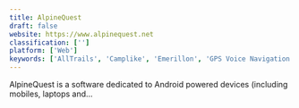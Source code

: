 ```yaml
---
title: AlpineQuest
draft: false 
website: https://www.alpinequest.net
classification: ['']
platform: ['Web']
keywords: ['AllTrails', 'Camplike', 'Emerillon', 'GPS Voice Navigation', 'GPSBabel', 'Gaia GPS', 'Hiking Project', 'KMLCSV Converter', 'Komoot', 'MotionX GPS', 'OruxMaps', 'Outdooractive', 'RouteConverter', 'TomTom GO Mobile', 'Topo Maps+', 'Wikiloc Outdoor Navigation GPS', 'Yonder', 'iGO My Way']
---
```

AlpineQuest is a software dedicated to Android powered devices (including mobiles, laptops and...